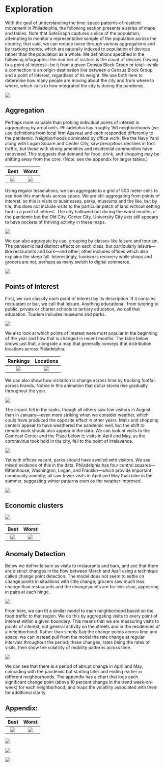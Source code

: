 Exploration
===========

With the goal of understanding the time-space patterns of resident
movement in Philadelphia, the following section presents a series of
maps and tables. Note that SafeGraph captures a slice of the population,
attempting to monitor a representative sample of the population across
the country; that said, we can reduce noise through various aggregations
and by tracking trends, which are naturally indexed to population of
devices rather than the population as a whole. We definitions specified
in the following infographic: the number of visitors is the count of
devices flowing to a point of interest—be it from a given Census Block
Group or total—while a connection is an origin-destination line between
a Census Block Group and a point of interest, regardless of its weight.
We use both here to determine how many people are moving about the city
and from where to where, which calls to how integrated the city is
during the pandemic.

![](https://raw.githubusercontent.com/asrenninger/philamonitor/master/viz/infographic.gif)

Aggregation
-----------

Perhaps more valuable than probing individual points of interest is
aggregating by areal units. Philadelphia has roughly 150 neighborhoods
(we use
[definitions](https://github.com/azavea/geo-data/tree/master/Neighborhoods_Philadelphia)
from local firm Azavea) and each responded differently to the pandemic.
Neighborhoods dominated by office work, like the Navy Yard along with
Logan Square and Center City, saw precipitous declines in foot traffic,
but those with strong amenities and residential communities have
recovered. This suggests that demand for food, drink, and shopping may
be shifting away from the core. (Note: see the appendix for larger
tables.)

<table>
<thead>
<tr class="header">
<th style="text-align: center;">Best</th>
<th style="text-align: center;">Worst</th>
</tr>
</thead>
<tbody>
<tr class="odd">
<td style="text-align: center;"><img src="https://raw.githubusercontent.com/asrenninger/philamonitor/master/viz/besthoods10.png" /></td>
<td style="text-align: center;"><img src="https://raw.githubusercontent.com/asrenninger/philamonitor/master/viz/worsthoods10.png" /></td>
</tr>
</tbody>
</table>

Using regular tesselations, we can aggregate to a grid of 500 meter
cells to see how this manifests across space. We are still aggregating
from points of interest, so this is visits to businesses, parks, museums
and the like, but by tile; this does not include visits to the
particular patch of land without setting foot in a point of interest.
The city hollowed out during the worst months of the pandemic but the
Old City, Center City, University City axis still appears to have
pockets of thriving activity in these maps.

![](https://raw.githubusercontent.com/asrenninger/philamonitor/master/viz/grid.png)

We can also aggregate by use, grouping by classes like leisure and
tourism. The pandemic had distinct effects on each class, but
particularly leisure—like restaurants and bars—and other; other includes
offices which also explains the steep fall. Interestingly, tourism is
recovery while shops and grocers are not, perhaps as many switch to
digital commerce.

![](https://raw.githubusercontent.com/asrenninger/philamonitor/master/viz/seriesxtype.png)

Points of Interest
------------------

First, we can classify each point of interest by its description. If it
contains restuarant or bar, we call that leisure. Anything educational,
from tutoring to public, private or charter schools to tertiary
education, we call that education. Tourism includes museums and parks.

![](https://raw.githubusercontent.com/asrenninger/philamonitor/master/viz/split.png)

We also look at which points of interest were most popular in the
beginning of the year and how that is changed in recent months. The
table below shows just that, alongside a map that generally conveys that
distribution locations across Philadelphia.

<table>
<thead>
<tr class="header">
<th style="text-align: center;">Rankings</th>
<th style="text-align: center;">Locations</th>
</tr>
</thead>
<tbody>
<tr class="odd">
<td style="text-align: center;"><img src="https://raw.githubusercontent.com/asrenninger/philamonitor/master/viz/connections.png" /></td>
<td style="text-align: center;"><img src="https://raw.githubusercontent.com/asrenninger/philamonitor/master/viz/context.png" /></td>
</tr>
</tbody>
</table>

We can also show how visitation is change across time by tracking
footfall across brands. Notice in this animation that dollar stores rise
gradually throughout the year.

![](https://raw.githubusercontent.com/asrenninger/philamonitor/master/viz/bars.gif)

The airport fell in the ranks, though all others saw few visitors in
August than in January—even more striking when we consider weather,
which could have produced the opposite effect in other years. Malls and
shopping centers appear to have weathered the pandemic well, but the
shift to remote work should also appear in the data. We can look at
visits to the Comcast Center and the Plaza below it; visits in April and
May, as the coronavirus took hold in the city, fell to the point of
irrelevance.

![](https://raw.githubusercontent.com/asrenninger/philamonitor/master/viz/comcast.png)

Yet with offices vacant, parks should have swelled with visitors. We see
mixed evidence of this in the data. Philadelphia has four central
squares—Rittenhouse, Washington, Logan, and Franklin—which provide
important community amenity; all saw fewer visits in April and May than
later in the summer, suggesting winter patterns even as the weather
improved.

![](https://raw.githubusercontent.com/asrenninger/philamonitor/master/viz/market.png)

Economic clusters
-----------------

![](https://raw.githubusercontent.com/asrenninger/philamonitor/master/viz/clusters.png)

<table>
<thead>
<tr class="header">
<th style="text-align: center;">Best</th>
<th style="text-align: center;">Worst</th>
</tr>
</thead>
<tbody>
<tr class="odd">
<td style="text-align: center;"><img src="https://raw.githubusercontent.com/asrenninger/philamonitor/master/viz/bestclust20.png" /></td>
<td style="text-align: center;"><img src="https://raw.githubusercontent.com/asrenninger/philamonitor/master/viz/worstclust20.png" /></td>
</tr>
</tbody>
</table>

Anomaly Detection
-----------------

Below we define leisure as visits to restaurants and bars, and see that
there are distinct changes in the flow between March and April using a
technique called change point detection. The model does not seem to
settle on change points in situations with little change; grocers saw
much less change than restaurants and the change points are far less
clear, appearing in pairs at each hinge.

![](https://raw.githubusercontent.com/asrenninger/philamonitor/master/viz/changepoints.png)

From here, we can fit a similar model to each neighborhood based on the
food traffic to that region. We do this by aggregating visits to every
point of interest within a given boundary. This means that we are
measuring visits to points of interest, not general activity on the
streets and in the residences of a neighborhood. Rather than simply flag
the change points across time and space, we can instead pull from the
model the rate change at regular intervals throughout the period; these
changes, rates being the rates of visits, then show the volatility of
mobility patterns across time.

![](https://raw.githubusercontent.com/asrenninger/philamonitor/master/viz/tracker.gif)

We can see that there is a period of abrupt change in April and May,
coinciding with the pandemic but starting later and ending earlier in
different neighborhoods. The appendix has a chart that logs each
significant change point (above 10 percent change in the trend
week-on-week) for each neighborhood, and maps the volatility associated
with them for additional clarity.

Appendix:
---------

<table>
<thead>
<tr class="header">
<th style="text-align: center;">Best</th>
<th style="text-align: center;">Worst</th>
</tr>
</thead>
<tbody>
<tr class="odd">
<td style="text-align: center;"><img src="https://raw.githubusercontent.com/asrenninger/philamonitor/master/viz/besthoods20.png" /></td>
<td style="text-align: center;"><img src="https://raw.githubusercontent.com/asrenninger/philamonitor/master/viz/worsthoods20.png" /></td>
</tr>
</tbody>
</table>

![](https://raw.githubusercontent.com/asrenninger/philamonitor/master/viz/volatility.png)

![](https://raw.githubusercontent.com/asrenninger/philamonitor/master/viz/changexhoods.png)

![](https://raw.githubusercontent.com/asrenninger/philamonitor/master/viz/changexmagnitude.png)
